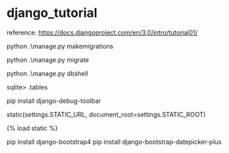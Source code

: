 # django_tutorial
reference: https://docs.djangoproject.com/en/3.0/intro/tutorial01/


python .\manage.py makemigrations

python .\manage.py migrate

python .\manage.py dbshell

sqlite> .tables


pip install django-debug-toolbar

static(settings.STATIC_URL, document_root=settings.STATIC_ROOT)

{% load static %}

pip install django-bootstrap4
pip install django-bootstrap-datepicker-plus